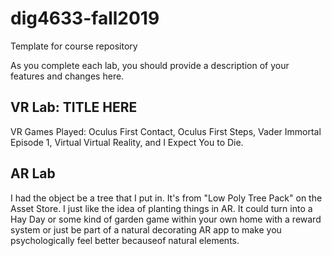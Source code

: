 # dig4633-fall2019
Template for course repository

As you complete each lab, you should provide a description of your features and changes here.

## VR Lab: TITLE HERE

VR Games Played: Oculus First Contact, Oculus First Steps, Vader Immortal Episode 1, Virtual Virtual Reality, and I Expect You to Die.

## AR Lab

I had the object be a tree that I put in. It's from "Low Poly Tree Pack" on the Asset Store. I just like the idea of planting things in AR. It could turn into a Hay Day or some kind of garden game within your own home with a reward system or just be part of a natural decorating AR app to make you psychologically feel better becauseof natural elements.
